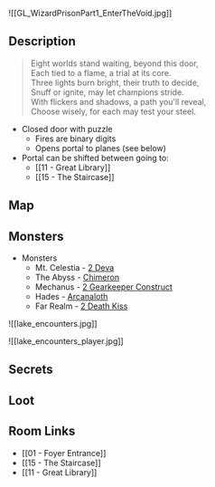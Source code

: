 ![[GL_WizardPrisonPart1_EnterTheVoid.jpg]]
## Description

> Eight worlds stand waiting, beyond this door,  
> Each tied to a flame, a trial at its core.  
> Three lights burn bright, their truth to decide,  
> Snuff or ignite, may let champions stride.  
> With flickers and shadows, a path you'll reveal,  
> Choose wisely, for each may test your steel.

* Closed door with puzzle
	* Fires are binary digits
	* Opens portal to planes (see below)
* Portal can be shifted between going to:
	* [[11 - Great Library]]
	* [[15 - The Staircase]]

## Map

## Monsters

* Monsters
	* Mt. Celestia - [2 Deva](https://www.dndbeyond.com/monsters/16840-deva)
	* The Abyss - [Chimeron](https://www.dndbeyond.com/monsters/4485806-chimeron)
	* Mechanus - [2 Gearkeeper Construct](https://www.dndbeyond.com/monsters/744313-gearkeeper-construct)
	* Hades - [Arcanaloth](https://www.dndbeyond.com/monsters/301430-arcanaloth-summoner-variant)
	* Far Realm - [2 Death Kiss](https://www.dndbeyond.com/monsters/2560764-death-kiss)

![[lake_encounters.jpg]]

![[lake_encounters_player.jpg]]
## Secrets

## Loot

## Room Links

*  [[01 - Foyer Entrance]]
*  [[15 - The Staircase]]
*  [[11 - Great Library]]
